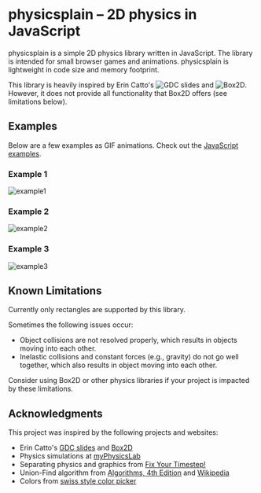 # physicsplain &ndash; 2D physics in JavaScript

physicsplain is a simple 2D physics library written in JavaScript.  The library is intended for small browser games and animations.  physicsplain is lightweight in code size and memory footprint.

This library is heavily inspired by Erin Catto's ![GDC slides](http://box2d.org/downloads/) and ![Box2D](http://box2d.org/).  However, it does not provide all functionality that Box2D offers (see limitations below).

## Examples
Below are a few examples as GIF animations.  Check out the [JavaScript examples](http://hemartin.github.io/physicsplain/).

### Example 1
![example1](https://cloud.githubusercontent.com/assets/344615/11329481/845124be-9151-11e5-9b1d-2c3a4261290f.gif)

### Example 2
![example2](https://cloud.githubusercontent.com/assets/344615/11329511/cea78cba-9151-11e5-8b9a-c22cf92bd4b0.gif)

### Example 3
![example3](https://cloud.githubusercontent.com/assets/344615/11329512/d0f392d4-9151-11e5-80f3-49550d0b1163.gif)

## Known Limitations
Currently only rectangles are supported by this library.

Sometimes the following issues occur:
- Object collisions are not resolved properly, which results in objects moving into each other.
- Inelastic collisions and constant forces (e.g., gravity) do not go well together, which also results in object moving into each other.

Consider using Box2D or other physics libraries if your project is impacted by these limitations.

## Acknowledgments
This project was inspired by the following projects and websites:
- Erin Catto's [GDC slides](http://box2d.org/downloads/) and [Box2D](http://box2d.org/)
- Physics simulations at [myPhysicsLab](http://www.myphysicslab.com/)
- Separating physics and graphics from [Fix Your Timestep!](http://gafferongames.com/game-physics/fix-your-timestep/)
- Union-Find algorithm from [Algorithms, 4th Edition](http://algs4.cs.princeton.edu/home/) and [Wikipedia](https://en.wikipedia.org/wiki/Disjoint-set_data_structure)
- Colors from [swiss style color picker](http://swisscolors.net/)
